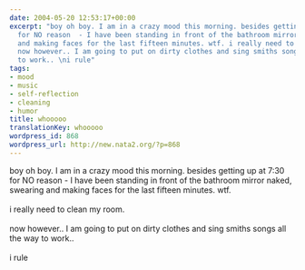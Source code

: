 ```yaml
---
date: 2004-05-20 12:53:17+00:00
excerpt: "boy oh boy. I am in a crazy mood this morning. besides getting up at 7:30
  for NO reason  - I have been standing in front of the bathroom mirror naked, swearing
  and making faces for the last fifteen minutes. wtf. i really need to clean my room.
  now however.. I am going to put on dirty clothes and sing smiths songs all the way
  to work.. \ni rule"
tags:
- mood
- music
- self-reflection
- cleaning
- humor
title: whooooo
translationKey: whooooo
wordpress_id: 868
wordpress_url: http://new.nata2.org/?p=868
---
```


boy oh boy. I am in a crazy mood this morning. besides getting up at 7:30 for NO reason  - I have been standing in front of the bathroom mirror naked, swearing and making faces for the last fifteen minutes. wtf. <br/><br/>i really need to clean my room. <br/><br/>now however.. I am going to put on dirty clothes and sing smiths songs all the way to work.. 
<br/><br/>i rule